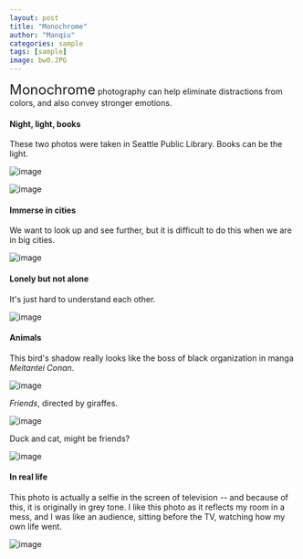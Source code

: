 ```yaml
---
layout: post
title: "Monochrome"
author: "Manqiu"
categories: sample
tags: [sample]
image: bw0.JPG
---
```


<span style="font-size:24px;">Monochrome</span> photography can help eliminate distractions from colors, and also convey stronger emotions.

#### Night, light, books

These two photos were taken in Seattle Public Library. Books can be the light.

![image](/photo/assets/img/bw1.jpg)

![image](/photo/assets/img/bw111.jpg)

#### Immerse in cities

We want to look up and see further, but it is difficult to do this when we are in big cities.

![image](/photo/assets/img/bw000.jpg)

#### Lonely but not alone

It's just hard to understand each other.

![image](/photo/assets/img/bw10.jpeg)

#### Animals

This bird's shadow really looks like the boss of black organization in manga *Meitantei Conan*.

![image](/photo/assets/img/bw3.jpg)

*Friends*, directed by giraffes.

![image](/photo/assets/img/animal2.jpg)

Duck and cat, might be friends?

![image](/photo/assets/img/bw11.jpg)

#### In real life

This photo is actually a selfie in the screen of television -- and because of this, it is originally in grey tone. I like this photo as it reflects my room in a mess, and I was like an audience, sitting before the TV, watching how my own life went. 

![image](/photo/assets/img/bw5.jpeg)



